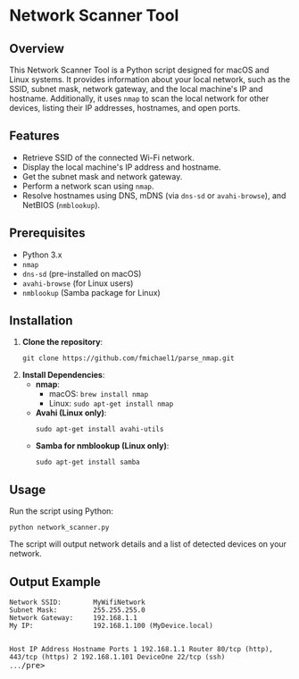 
<h1>Network Scanner Tool</h1>
<h2>Overview</h2>

<p>This Network Scanner Tool is a Python script designed for macOS and Linux systems. It provides information about your local network, such as the SSID, subnet mask, network gateway, and the local machine's IP and hostname. Additionally, it uses <code>nmap</code> to scan the local network for other devices, listing their IP addresses, hostnames, and open ports.</p>

<h2>Features</h2>
<ul>
  <li>Retrieve SSID of the connected Wi-Fi network.</li>
  <li>Display the local machine's IP address and hostname.</li>
  <li>Get the subnet mask and network gateway.</li>
  <li>Perform a network scan using <code>nmap</code>.</li>
  <li>Resolve hostnames using DNS, mDNS (via <code>dns-sd</code> or <code>avahi-browse</code>), and NetBIOS (<code>nmblookup</code>).</li>
</ul>

<h2>Prerequisites</h2>
<ul>
  <li>Python 3.x</li>
  <li><code>nmap</code></li>
  <li><code>dns-sd</code> (pre-installed on macOS)</li>
  <li><code>avahi-browse</code> (for Linux users)</li>
  <li><code>nmblookup</code> (Samba package for Linux)</li>
</ul>

<h2>Installation</h2>
<ol>
  <li><strong>Clone the repository</strong>:
    <pre><code>git clone https://github.com/fmichael1/parse_nmap.git</code></pre>
  </li>
  <li><strong>Install Dependencies</strong>:
    <ul>
      <li><strong>nmap</strong>:
        <ul>
          <li>macOS: <code>brew install nmap</code></li>
          <li>Linux: <code>sudo apt-get install nmap</code></li>
        </ul>
      </li>
      <li><strong>Avahi (Linux only)</strong>:
        <pre><code>sudo apt-get install avahi-utils</code></pre>
      </li>
      <li><strong>Samba for nmblookup (Linux only)</strong>:
        <pre><code>sudo apt-get install samba</code></pre>
      </li>
    </ul>
  </li>
</ol>

<h2>Usage</h2>
<p>Run the script using Python:</p>
  <pre><code>python network_scanner.py</code></pre>
<p>The script will output network details and a list of detected devices on your network.</p>

<h2>Output Example</h2>
<pre><code>Network SSID:        MyWifiNetwork
Subnet Mask:         255.255.255.0
Network Gateway:     192.168.1.1
My IP:               192.168.1.100 (MyDevice.local)

Host  IP Address       Hostname            Ports
1     192.168.1.1      Router              80/tcp (http), 443/tcp (https)
2     192.168.1.101    DeviceOne           22/tcp (ssh)
...</code>/pre>
